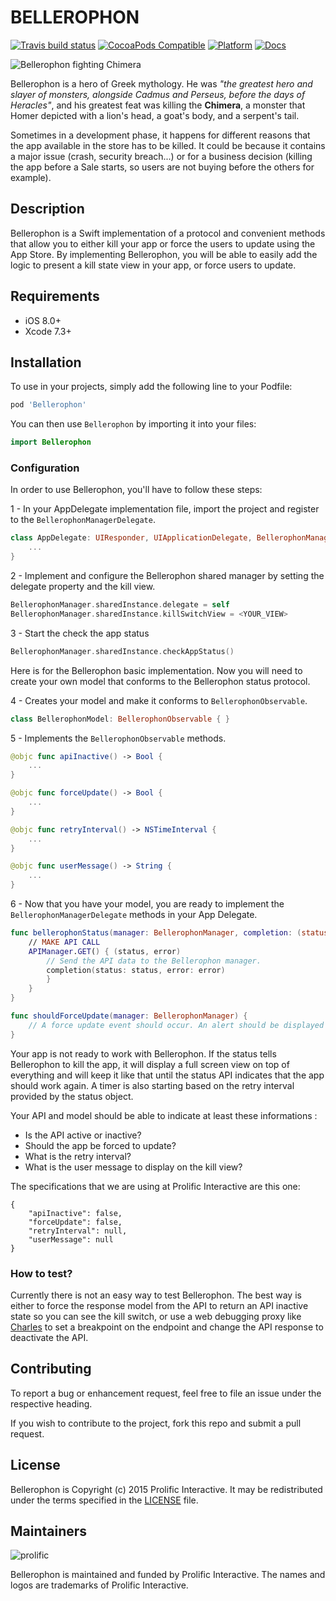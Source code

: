 # BELLEROPHON #

[![Travis build status](https://img.shields.io/travis/ProlificInteractive/Bellerophon.svg?style=flat-square)](https://travis-ci.org/prolificinteractive/Bellerophon)
[![CocoaPods Compatible](https://img.shields.io/cocoapods/v/Bellerophon.svg?style=flat-square)](https://img.shields.io/cocoapods/v/Bellerophon.svg)
[![Platform](https://img.shields.io/cocoapods/p/Bellerophon.svg?style=flat-square)](http://cocoadocs.org/docsets/Bellerophon)
[![Docs](https://img.shields.io/cocoapods/metrics/doc-percent/Bellerophon.svg?style=flat-square)](http://cocoadocs.org/docsets/Bellerophon)

![Bellerophon fighting Chimera](http://www1.artflakes.com/artwork/products/246494/poster/246494.jpg)

Bellerophon is a hero of Greek mythology. He was *"the greatest hero and slayer of monsters, alongside Cadmus and Perseus, before the days of Heracles"*, and his greatest feat was killing the **Chimera**, a monster that Homer depicted with a lion's head, a goat's body, and a serpent's tail.

Sometimes in a development phase, it happens for different reasons that the app available in the store has to be killed. It could be because it contains a major issue (crash, security breach...) or for a business decision (killing the app before a Sale starts, so users are not buying before the others for example).

## Description ##

Bellerophon is a Swift implementation of a protocol and convenient methods that allow you to either kill your app or force the users to update using the App Store. By implementing Bellerophon, you will be able to easily add the logic to present a kill state view in your app, or force users to update.

## Requirements

* iOS 8.0+
* Xcode 7.3+

## Installation ##

To use in your projects, simply add the following line to your Podfile:

```bash
pod 'Bellerophon'
```

You can then use `Bellerophon` by importing it into your files:

```swift
import Bellerophon
```

### Configuration ###

In order to use Bellerophon, you'll have to follow these steps:

1 - In your AppDelegate implementation file, import the project and register to the `BellerophonManagerDelegate`.

```swift
class AppDelegate: UIResponder, UIApplicationDelegate, BellerophonManagerDelegate {
	...
}
```

2 - Implement and configure the Bellerophon shared manager by setting the delegate property and the kill view.

```swift
BellerophonManager.sharedInstance.delegate = self
BellerophonManager.sharedInstance.killSwitchView = <YOUR_VIEW>
```

3 - Start the check the app status

```swift
BellerophonManager.sharedInstance.checkAppStatus()
```

Here is for the Bellerophon basic implementation. Now you will need to create your own model that conforms to the Bellerophon status protocol.

4 - Creates your model and make it conforms to `BellerophonObservable`.

```swift
class BellerophonModel: BellerophonObservable { }
```

5 - Implements the `BellerophonObservable` methods.

```swift
@objc func apiInactive() -> Bool {
	...
}

@objc func forceUpdate() -> Bool {
	...
}

@objc func retryInterval() -> NSTimeInterval {
	...
}

@objc func userMessage() -> String {
	...
}
```

6 - Now that you have your model, you are ready to implement the `BellerophonManagerDelegate` methods in your App Delegate.

```swift
func bellerophonStatus(manager: BellerophonManager, completion: (status: BellerophonObservable?, error: NSError?) -> ()) {
	// MAKE API CALL
	APIManager.GET() { (status, error)
		// Send the API data to the Bellerophon manager.
		completion(status: status, error: error)
		}
	}
}

func shouldForceUpdate(manager: BellerophonManager) {
	// A force update event should occur. An alert should be displayed to redirect to the App Store.
}
```

Your app is not ready to work with Bellerophon. If the status tells Bellerophon to kill the app, it will display a full screen view on top of everything and will keep it like that until the status API indicates that the app should work again. A timer is also starting based on the retry interval provided by the status object.

Your API and model should be able to indicate at least these informations :

* Is the API active or inactive?
* Should the app be forced to update?
* What is the retry interval?
* What is the user message to display on the kill view?

The specifications that we are using at Prolific Interactive are this one:

```
{
    "apiInactive": false,
    "forceUpdate": false,
    "retryInterval": null,
    "userMessage": null
}
```


### How to test? ###

Currently there is not an easy way to test Bellerophon. The best way is either to force the response model from the API to return an API inactive state so you can see the kill switch, or use a web debugging proxy like [Charles](http://www.charlesproxy.com) to set a breakpoint on the endpoint and change the API response to deactivate the API.

## Contributing ##

To report a bug or enhancement request, feel free to file an issue under the respective heading.

If you wish to contribute to the project, fork this repo and submit a pull request.

## License ##

Bellerophon is Copyright (c) 2015 Prolific Interactive. It may be redistributed under the terms specified in the [LICENSE](LICENSE) file.

## Maintainers ##

![prolific](https://s3.amazonaws.com/prolificsitestaging/logos/Prolific_Logo_Full_Color.png)

Bellerophon is maintained and funded by Prolific Interactive. The names and logos are trademarks of Prolific Interactive.